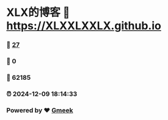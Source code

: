 # XLX的博客 :link: https://XLXXLXXLX.github.io 
### :page_facing_up: [27](https://XLXXLXXLX.github.io/tag.html) 
### :speech_balloon: 0 
### :hibiscus: 62185 
### :alarm_clock: 2024-12-09 18:14:33 
### Powered by :heart: [Gmeek](https://github.com/Meekdai/Gmeek)
